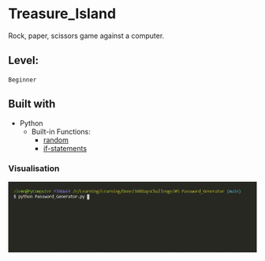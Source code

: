# Treasure_Island

Rock, paper, scissors game against a computer.

## Level:
    Beginner

## Built with
* Python
    - Built-in Functions:
        - [random](https://docs.python.org/3/library/random.html)
        - [if-statements](https://docs.python.org/3/tutorial/controlflow.html#if-statements)

### Visualisation

![](visualisation.gif)
